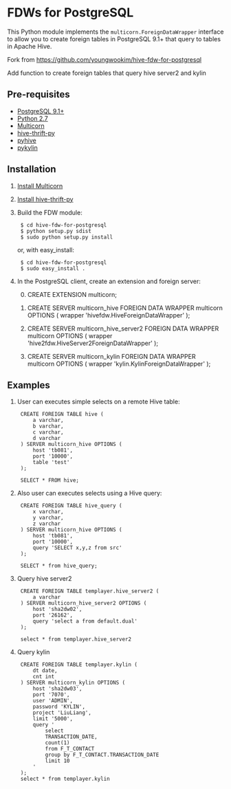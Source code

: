 FDWs for PostgreSQL
===============================

This Python module implements the `multicorn.ForeignDataWrapper` interface to allow you to create foreign tables in PostgreSQL 9.1+ that query to tables in Apache Hive. 

Fork from https://github.com/youngwookim/hive-fdw-for-postgresql

Add function to create foreign tables that query hive server2 and kylin

Pre-requisites
--------------

* [PostgreSQL 9.1+](http://www.postgresql.org/)
* [Python 2.7](http://python.org/)
* [Multicorn](http://multicorn.org)
* [hive-thrift-py](https://github.com/youngwookim/hive-thrift-py)
* [pyhive](https://github.com/dropbox/PyHive)
* [pykylin](https://github.com/wxiang7/pykylin)

Installation
------------

1. [Install Multicorn](http://multicorn.org/#installation)
2. [Install hive-thrift-py](https://github.com/youngwookim/hive-thrift-py)
3. Build the FDW module:

        $ cd hive-fdw-for-postgresql
        $ python setup.py sdist
        $ sudo python setup.py install

    or, with easy_install:

        $ cd hive-fdw-for-postgresql
        $ sudo easy_install .

4. In the PostgreSQL client, create an extension and foreign server:

    0)
        CREATE EXTENSION multicorn;
        
    1)
        CREATE SERVER multicorn_hive FOREIGN DATA WRAPPER multicorn
        OPTIONS (
            wrapper 'hivefdw.HiveForeignDataWrapper'
        );

    2)
        CREATE SERVER multicorn_hive_server2 FOREIGN DATA WRAPPER multicorn
        OPTIONS (
            wrapper 'hive2fdw.HiveServer2ForeignDataWrapper'
        );

    3)
        CREATE SERVER multicorn_kylin FOREIGN DATA WRAPPER multicorn
        OPTIONS (
            wrapper 'kylin.KylinForeignDataWrapper'
        );

Examples
------------

1. User can executes simple selects on a remote Hive table:

        CREATE FOREIGN TABLE hive (
            a varchar,
            b varchar,
            c varchar,
            d varchar
        ) SERVER multicorn_hive OPTIONS (
            host 'tb081',
            port '10000',
            table 'test'
        );

        SELECT * FROM hive;

2. Also user can executes selects using a Hive query:
         
        CREATE FOREIGN TABLE hive_query (
            x varchar,
            y varchar,
            z varchar
        ) SERVER multicorn_hive OPTIONS (
            host 'tb081',
            port '10000',
            query 'SELECT x,y,z from src'
        );
        
        SELECT * from hive_query;

3. Query hive server2

        CREATE FOREIGN TABLE templayer.hive_server2 (
            a varchar
        ) SERVER multicorn_hive_server2 OPTIONS (
            host 'sha2dw02',
            port '26162',
            query 'select a from default.dual'
        );
        
        select * from templayer.hive_server2

4. Query kylin

        CREATE FOREIGN TABLE templayer.kylin (
            dt date,
            cnt int
        ) SERVER multicorn_kylin OPTIONS (
            host 'sha2dw03',
            port '7070',
            user 'ADMIN',
            password 'KYLIN',
            project 'LiuLiang',
            limit '5000',
            query '
                select
                TRANSACTION_DATE,
                count(1)
                from F_T_CONTACT 
                group by F_T_CONTACT.TRANSACTION_DATE 
                limit 10
            '
        );
        select * from templayer.kylin
